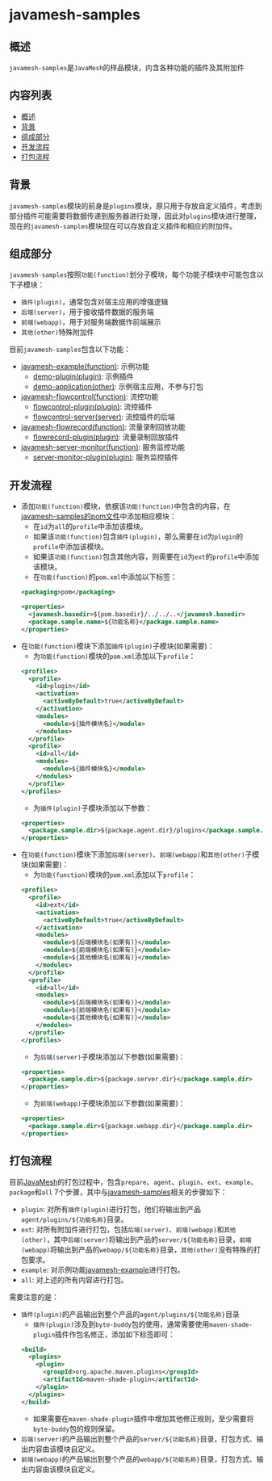 # javamesh-samples

## 概述

`javamesh-samples`是`JavaMesh`的样品模块，内含各种功能的插件及其附加件

## 内容列表

- [概述](#概述)
- [背景](#背景)
- [组成部分](#组成部分)
- [开发流程](#开发流程)
- [打包流程](#打包流程)

## 背景

`javamesh-samples`模块的前身是`plugins`模块，原只用于存放自定义插件，考虑到部分插件可能需要将数据传递到服务器进行处理，因此对`plugins`模块进行整理，现在的`javamesh-samples`模块现在可以存放自定义插件和相应的附加件。

## 组成部分

`javamesh-samples`按照`功能(function)`划分子模块，每个功能子模块中可能包含以下子模块：

- `插件(plugin)`，通常包含对宿主应用的增强逻辑
- `后端(server)`，用于接收插件数据的服务端
- `前端(webapp)`，用于对服务端数据作前端展示
- `其他(other)`特殊附加件

目前`javamesh-samples`包含以下功能：

- [javamesh-example(function)](javamesh-example): 示例功能
  - [demo-plugin(plugin)](javamesh-example/demo-plugin): 示例插件
  - [demo-application(other)](javamesh-example/demo-application): 示例宿主应用，不参与打包
- [javamesh-flowcontrol(function)](javamesh-flowcontrol): 流控功能
  - [flowcontrol-plugin(plugin)](javamesh-flowcontrol/flowcontrol-plugin): 流控插件
  - [flowcontrol-server(server)](javamesh-flowcontrol/flowcontrol-server): 流控插件的后端
- [javamesh-flowrecord(function)](javamesh-flowrecord): 流量录制回放功能
  - [flowrecord-plugin(plugin)](javamesh-flowrecord/flowrecord-plugin): 流量录制回放插件
- [javamesh-server-monitor(function)](javamesh-server-monitor): 服务监控功能
  - [server-monitor-plugin(plugin)](javamesh-server-monitor/server-monitor-plugin): 服务监控插件

## 开发流程

- 添加`功能(function)`模块，依据该`功能(function)`中包含的内容，在[javamesh-samples的pom文件](pom.xml)中添加相应模块：
  - 在`id`为`all`的`profile`中添加该模块。
  - 如果该`功能(function)`包含`插件(plugin)`，那么需要在`id`为`plugin`的`profile`中添加该模块。
  - 如果该`功能(function)`包含其他内容，则需要在`id`为`ext`的`profile`中添加该模块。
  - 在`功能(function)`的`pom.xml`中添加以下标签：
  ```xml
  <packaging>pom</packaging>
  ```
  ```xml
  <properties>
    <javamesh.basedir>${pom.basedir}/../../..</javamesh.basedir>
    <package.sample.name>${功能名称}</package.sample.name>
  </properties>
  ```
- 在`功能(function)`模块下添加`插件(plugin)`子模块(如果需要)：
  - 为`功能(function)`模块的`pom.xml`添加以下`profile`：
  ```xml
  <profiles>
    <profile>
      <id>plugin</id>
      <activation>
        <activeByDefault>true</activeByDefault>
      </activation>
      <modules>
        <module>${插件模块名}</module>
      </modules>
    </profile>
    <profile>
      <id>all</id>
      <modules>
        <module>${插件模块名}</module>
      </modules>
    </profile>
  </profiles>
  ```
  - 为`插件(plugin)`子模块添加以下参数：
  ```xml
  <properties>
    <package.sample.dir>${package.agent.dir}/plugins</package.sample.dir>
  </properties>
  ```
- 在`功能(function)`模块下添加`后端(server)`、`前端(webapp)`和`其他(other)`子模块(如果需要)：
  - 为`功能(function)`模块的`pom.xml`添加以下`profile`：
  ```xml
  <profiles>
    <profile>
      <id>ext</id>
      <activation>
        <activeByDefault>true</activeByDefault>
      </activation>
      <modules>
        <module>${后端模块名(如果有)}</module>
        <module>${前端模块名(如果有)}</module>
        <module>${其他模块名(如果有)}</module>
      </modules>
    </profile>
    <profile>
      <id>all</id>
      <modules>
        <module>${后端模块名(如果有)}</module>
        <module>${前端模块名(如果有)}</module>
        <module>${其他模块名(如果有)}</module>
      </modules>
    </profile>
  </profiles>
  ```
  - 为`后端(server)`子模块添加以下参数(如果需要)：
  ```xml
  <properties>
    <package.sample.dir>${package.server.dir}</package.sample.dir>
  </properties>
  ```
  - 为`前端(webapp)`子模块添加以下参数(如果需要)：
  ```xml
  <properties>
    <package.sample.dir>${package.webapp.dir}</package.sample.dir>
  </properties>
  ```

## 打包流程

目前[JavaMesh](../pom.xml)的打包过程中，包含`prepare`、`agent`、`plugin`、`ext`、`example`、`package`和`all`
7个步骤，其中与[javamesh-samples](pom.xml)相关的步骤如下：

- `plugin`: 对所有`插件(plugin)`进行打包，他们将输出到产品`agent/plugins/${功能名称}`目录。
- `ext`: 对所有附加件进行打包，包括`后端(server)`、`前端(webapp)`和`其他(other)`，其中`后端(server)`将输出到产品的`server/${功能名称}`目录，`前端(webapp)`将输出到产品的`webapp/${功能名称}`目录，`其他(other)`没有特殊的打包要求。
- `example`: 对示例功能[javamesh-example](javamesh-example)进行打包。
- `all`: 对上述的所有内容进行打包。

需要注意的是：

- `插件(plugin)`的产品输出到整个产品的`agent/plugins/${功能名称}`目录
  - `插件(plugin)`涉及到`byte-buddy`包的使用，通常需要使用`maven-shade-plugin`插件作包名修正，添加如下标签即可：
  ```xml
  <build>
    <plugins>
      <plugin>
        <groupId>org.apache.maven.plugins</groupId>
        <artifactId>maven-shade-plugin</artifactId>
      </plugin>
    </plugins>
  </build>
  ```
  - 如果需要在`maven-shade-plugin`插件中增加其他修正规则，至少需要将`byte-buddy`包的规则保留。
- `后端(server)`的产品输出到整个产品的`server/${功能名称}`目录，打包方式、输出内容由该模块自定义。
- `前端(webapp)`的产品输出到整个产品的`webapp/${功能名称}`目录，打包方式、输出内容由该模块自定义。
